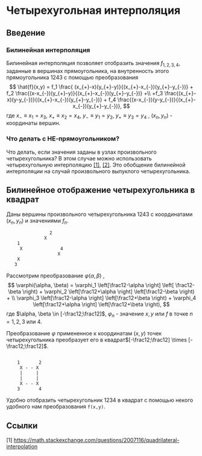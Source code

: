 # Четырехугольная интерполяция

## Введение

### Билинейная интерполяция
Билинейная интерполяция позволяет отобразить значения $f_{1,2,3,4}$, заданные  в вершинах прямоугольника, на внутренность этого прямоугольника $1243$ с помощью преобразования
$$
\hat{f}(x,y) = f_1 \frac{ (x_{+}-x)(y_{+}-y)}{(x_{+}-x_{-})(y_{+}-y_{-})} +
f_2 \frac{(x-x_{-})(y_{+}-y)}{(x_{+}-x_{-})(y_{+}-y_{-})} +\\
+f_3 \frac{(x_{+}-x)(y-y_{-})}{(x_{+}-x_{-})(y_{+}-y_{-})} +
f_4 \frac{(x-x_{-})(y-y_{-})}{(x_{+}-x_{-})(y_{+}-y_{-})},
$$
где $x_{-}\equiv x_1=x_3$, $x_{+} \equiv x_2=x_4$,  $y_{-} \equiv y_1=y_2$,  $y_{+} \equiv y_3=y_4$ ,  $(x_n,y_n)$ - координаты вершин.

### Что делать с НЕ-прямоугольником?
Что делать, если значения заданы в узлах произвольного четырехугольника? В этом случае можно использовать четырехугольную интерполяцию [[1]](https://math.stackexchange.com/questions/2007116/quadrilateral-interpolation), [[2]](http://reedbeta.com/blog/quadrilateral-interpolation-part-2/). Это обобщение билинейной интерполяции на случай произвольного выпуклого четырехугольника.

## Билинейное отображение четырехугольника в квадрат
Даны  вершины произвольного четырехугольника $1243$  с координатами $(x_n,y_n)$ и значениями $f_n$. 

```ascii
                2
              X                                
    1 
     X              4
                   X
    X
   3
```

Рассмотрим преобразование $\varphi (\alpha, \beta)$ , 
$$ 
\varphi(\alpha, \beta) =
   \varphi_1 \left[\frac12-\alpha \right]  \left[ \frac12-\beta \right) +
   \varphi_2 \left[\frac12+\alpha \right]  \left[\frac12-\beta \right) + \\
   \varphi_3 \left[\frac12-\alpha \right] \left[\frac12+\beta \right) + 
   \varphi_4 \left[\frac12+\alpha \right]  \left[\frac12+\beta \right),
$$
где $\alpha, \beta \in [-\frac12;\frac12]$,  $\varphi_n$ - значение $x,y$ или $f$ в точке  $n=1,2,3$ или $4$.

Преобразование $\varphi$ примененное к координатам $(x,y)$ точек четырехугольника преобразует его в квадрат$[-\frac12;\frac12] \times [-\frac12;\frac12]$.

```ascii

    1       2
     X - - X
     |     |
     |     |
     X - - X
    3       4
   ```



Удобно отобразить четырехугольник 1234 в квадрат с помощью некого удобного нам преобразования `f(x,y)`.

## Ссылки
[1] https://math.stackexchange.com/questions/2007116/quadrilateral-interpolation
<!--stackedit_data:
eyJoaXN0b3J5IjpbMTMzNzMzMjY0NCw0NzI2ODU5OTgsMTI2OT
Q0OTQzN119
-->
